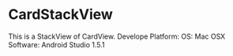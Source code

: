 # CardStackView
This is a StackView of CardView.
Develope Platform:
OS: Mac OSX
Software: Android Studio 1.5.1
